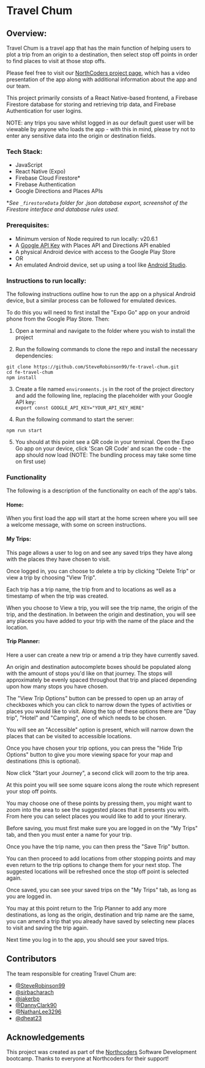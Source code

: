 # Travel Chum

## Overview:
Travel Chum is a travel app that has the main function of helping users to plot a trip from an origin to a destination, then select stop off points in order to find places to visit at those stop offs.

Please feel free to visit our [NorthCoders project page](https://northcoders.com/project-phase/travel-chum), which has a video presentation of the app along with additional information about the app and our team.

This project primarily consists of a React Native-based frontend, a Firebase Firestore database for storing and retrieving trip data, and Firebase Authentication for user logins.

NOTE: any trips you save whilst logged in as our default guest user will be viewable by anyone who loads the app - with this in mind, please try not to enter any sensitive data into the origin or destination fields.

### Tech Stack:
* JavaScript
* React Native (Expo)
* Firebase Cloud Firestore*
* Firebase Authentication
* Google Directions and Places APIs

*_See ```_firestoreData``` folder for .json database export, screenshot of the Firestore interface and database rules used._

### Prerequisites:

* Minimum version of Node required to run locally: v20.6.1
* A [Google API Key](https://support.google.com/googleapi/answer/6158862?hl=en) with Places API and Directions API enabled
* A physical Android device with access to the Google Play Store
* OR
* An emulated Android device, set up using a tool like [Android Studio](https://docs.expo.dev/workflow/android-studio-emulator/).

### Instructions to run locally:

The following instructions outline how to run the app on a physical Android device, but a similar process can be followed for emulated devices.

To do this you will need to first install the "Expo Go" app on your android phone from the Google Play Store. Then:

1. Open a terminal and navigate to the folder where you wish to install the project

2. Run the following commands to clone the repo and install the necessary dependencies: 
```
git clone https://github.com/SteveRobinson99/fe-travel-chum.git
cd fe-travel-chum
npm install
```
3. Create a file named ```environments.js``` in the root of the project directory and add the following line, replacing the placeholder with your Google API key:\
```export const GOOGLE_API_KEY="YOUR_API_KEY_HERE"```

4. Run the following command to start the server:
```
npm run start
```
5. You should at this point see a QR code in your terminal. Open the Expo Go app on your device, click 'Scan QR Code' and scan the code - the app should now load (NOTE: The bundling process may take some time on first use)


### Functionality

The following is a description of the functionality on each of the app's tabs.

#### Home:
When you first load the app will start at the home screen where you will see a welcome message, with some on screen instructions.

#### My Trips:
This page allows a user to log on and see any saved trips they have along with the places they have chosen to visit.

Once logged in, you can choose to delete a trip by clicking "Delete Trip" or view a trip by choosing "View Trip".

Each trip has a trip name, the trip from and to locations as well as a timestamp of when the trip was created.

When you choose to View a trip, you will see the trip name, the origin of the trip, and the destination.  In between the origin and destination, you will see any places you have added to your trip with the name of the place and the location.

#### Trip Planner:
Here a user can create a new trip or amend a trip they have currently saved.

An origin and destination autocomplete boxes should be populated along with the amount of stops you'd like on that journey.
The stops will approximately be evenly spaced throughout that trip and placed depending upon how many stops you have chosen.

The "View Trip Options" button can be pressed to open up an array of checkboxes which you can click to narrow down the types of activities or places you would like to visit.  Along the top of these options there are "Day trip", "Hotel" and "Camping", one of which needs to be chosen.

You will see an "Accessible" option is present, which will narrow down the places that can be visited to accessible locations.

Once you have chosen your trip options, you can press the "Hide Trip Options" button to give you more viewing space for your map and destinations (this is optional).

Now click "Start your Journey", a second click will zoom to the trip area.

At this point you will see some square icons along the route which represent your stop off points.

You may choose one of these points by pressing them, you might want to zoom into the area to see the suggested places that it presents you with. From here you can select places you would like to add to your itinerary.

Before saving, you must first make sure you are logged in on the "My Trips" tab, and then you must enter a name for your trip.

Once you have the trip name, you can then press the "Save Trip" button.

You can then proceed to add locations from other stopping points and may even return to the trip options to change them for your next stop. The suggested locations will be refreshed once the stop off point is selected again.

Once saved, you can see your saved trips on the "My Trips" tab, as long as you are logged in.

You may at this point return to the Trip Planner to add any more destinations, as long as the origin, destination and trip name are the same, you can amend a trip that you already have saved by selecting new places to visit and saving the trip again.

Next time you log in to the app, you should see your saved trips.

## Contributors

The team responsible for creating Travel Chum are:

* [@SteveRobinson99](https://github.com/SteveRobinson99)
* [@sirbacharach](https://github.com/sirbacharach)
* [@jakerbp](https://github.com/jakerbp)
* [@DannyClark90](https://github.com/DannyClark90)
* [@NathanLee3296](https://github.com/NathanLee3296)
* [@dheat23](https://github.com/dheat23)

## Acknowledgements

This project was created as part of the [Northcoders](https://northcoders.com/) Software Development bootcamp. Thanks to everyone at Northcoders for their support!